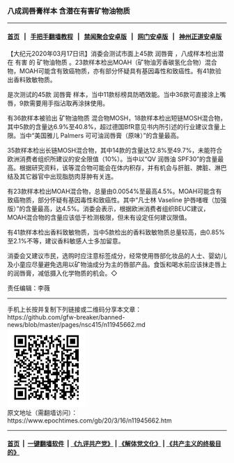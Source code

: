 ### 八成润唇膏样本 含潜在有害矿物油物质
------------------------

#### [首页](https://github.com/gfw-breaker/banned-news/blob/master/README.md) &nbsp;&nbsp;|&nbsp;&nbsp; [手把手翻墙教程](https://github.com/gfw-breaker/guides/wiki) &nbsp;&nbsp;|&nbsp;&nbsp; [禁闻聚合安卓版](https://github.com/gfw-breaker/bn-android) &nbsp;&nbsp;|&nbsp;&nbsp; [网门安卓版](https://github.com/oGate2/oGate) &nbsp;&nbsp;|&nbsp;&nbsp; [神州正道安卓版](https://github.com/SzzdOgate/update) 



<div><p>
 【大纪元2020年03月17日讯】消委会测试市面上45款
 <ok href="https://www.epochtimes.com/gb/tag/%E6%B6%A6%E5%94%87%E8%86%8F.html">
  润唇膏
 </ok>
 ，八成样本检出潜在
 <ok href="https://www.epochtimes.com/gb/tag/%E6%9C%89%E5%AE%B3.html">
  有害
 </ok>
 的
 <ok href="https://www.epochtimes.com/gb/tag/%E7%9F%BF%E7%89%A9%E6%B2%B9%E7%89%A9%E8%B4%A8.html">
  矿物油物质
 </ok>
 。23款样本检出MOAH（矿物油芳香碳氢化合物）混合物，MOAH可能含有致癌物质，亦有部分怀疑具有基因毒性和致癌性。有41款验出香料致敏物质。
</p>
<p>
 是次测试的45款
 <ok href="https://www.epochtimes.com/gb/tag/%E6%B6%A6%E5%94%87%E8%86%8F.html">
  润唇膏
 </ok>
 样本，当中11款标榜具防晒效能。当中36款可直接涂上嘴唇，9款需要用手指沾取再涂抹使用。
</p>
<p>
 有36款样本被验出
 <ok href="https://www.epochtimes.com/gb/tag/%E7%9F%BF%E7%89%A9%E6%B2%B9%E7%89%A9%E8%B4%A8.html">
  矿物油物质
 </ok>
 混合物MOSH，18款样本检出短链MOSH混合物，其中5款的含量达6.9%至40.8%，超过德国BfR意见书内所引述的行业建议含量上限。当中“美国雅儿 Palmers 可可油润唇膏（原味）”的含量最高。
</p>
<p>
 35款样本检出长链MOSH混合物，其中14款的含量达12.8%至49.7%，未能符合欧洲消费者组织所建议的安全限值（10%）。当中以“QV 润唇油 SPF30”的含量最高。根据研究资料，该等混合物可能会在体内积存，并有机会与肝脏、脾脏、淋巴结及其它器官中出现脂肪肉芽肿有关连。
</p>
<p>
 有23款样本检出MOAH混合物，总量由0.0054%至最高4.5%。MOAH可能含有致癌物质，部分怀疑有基因毒性和致癌性。其中“凡士林 Vaseline 护唇啫喱（加强版）”的含量最高，达4.5%。消委会表示，根据欧洲消费者组织BEUC建议，MOAH混合物的含量应该低于检测极限，但未有设定任何建议限值。
</p>
<p>
 有41款样本检出香料致敏物质，当中5款检出的香料致敏物质总量较高，由0.85%至2.1%不等，建议香料敏感人士多加留意。
</p>
<p>
 消委会又建议市民，选购时应注意标签成分，经常使用唇部化妆品的人士、婴幼儿及小童应尽量避免选用以矿物油成分为主的唇部产品。食饭和喝水前应该抹走唇上的润唇膏，减低摄入化学物质的机会。◇
</p>
<p>
 责任编辑：李薇
</p>
</div>
<hr/>
手机上长按并复制下列链接或二维码分享本文章：<br/>
https://github.com/gfw-breaker/banned-news/blob/master/pages/nsc415/n11945662.md <br/>
<a href='https://github.com/gfw-breaker/banned-news/blob/master/pages/nsc415/n11945662.md'><img src='https://github.com/gfw-breaker/banned-news/blob/master/pages/nsc415/n11945662.md.png'/></a> <br/>
原文地址（需翻墙访问）：https://www.epochtimes.com/gb/20/3/16/n11945662.htm


------------------------
#### [首页](https://github.com/gfw-breaker/banned-news/blob/master/README.md) &nbsp;|&nbsp; [一键翻墙软件](https://github.com/gfw-breaker/nogfw/blob/master/README.md) &nbsp;| [《九评共产党》](https://github.com/gfw-breaker/9ping.md/blob/master/README.md#九评之一评共产党是什么) | [《解体党文化》](https://github.com/gfw-breaker/jtdwh.md/blob/master/README.md) | [《共产主义的终极目的》](https://github.com/gfw-breaker/gczydzjmd.md/blob/master/README.md)


<img src='http://gfw-breaker.win/banned-news/pages/nsc415/n11945662.md' width='0px' height='0px'/>